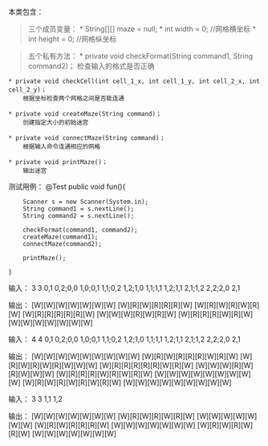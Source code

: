 本类包含：
 > 三个成员变量：
 	* String[][] maze = null;
	* int width = 0; //网格横坐标
	* int height = 0; //网格纵坐标

 > 五个私有方法：
 	* private void checkFormat(String command1, String command2)；
 		检查输入的格式是否正确

	* private void checkCell(int cell_1_x, int cell_1_y, int cell_2_x, int cell_2_y)；
		根据坐标检查两个网格之间是否能连通

	* private void createMaze(String command)；
		创建指定大小的初始迷宫

	* private void connectMaze(String command)；
		根据输入命令连通相应的网格

	* private void printMaze()；
		输出迷宫

测试用例：
	@Test
	public void fun(){

		Scanner s = new Scanner(System.in);
		String command1 = s.nextLine();
		String command2 = s.nextLine();
		
		checkFormat(command1, command2);
		createMaze(command1);
		connectMaze(command2);
		
		printMaze();	
		
	}

输入：
3 3
0,1 0,2;0,0 1,0;0,1 1,1;0,2 1,2;1,0 1,1;1,1 1,2;1,1 2,1;1,2 2,2;2,0 2,1

输出：
[W][W][W][W][W][W][W]
[W][R][W][R][R][R][W]
[W][R][W][R][W][R][W]
[W][R][R][R][R][R][W]
[W][W][W][R][W][R][W]
[W][R][R][R][W][R][W]
[W][W][W][W][W][W][W]

输入：
4 4
0,1 0,2;0,0 1,0;0,1 1,1;0,2 1,2;1,0 1,1;1,1 1,2;1,1 2,1;1,2 2,2;2,0 2,1

输出：
[W][W][W][W][W][W][W][W][W]
[W][R][W][R][R][R][W][R][W]
[W][R][W][R][W][R][W][W][W]
[W][R][R][R][R][R][W][R][W]
[W][W][W][R][W][R][W][W][W]
[W][R][R][R][W][R][W][R][W]
[W][W][W][W][W][W][W][W][W]
[W][R][W][R][W][R][W][R][W]
[W][W][W][W][W][W][W][W][W]

输入：
3 3
1,1 1,2

输出：
[W][W][W][W][W][W][W]
[W][R][W][R][W][R][W]
[W][W][W][W][W][W][W]
[W][R][W][R][R][R][W]
[W][W][W][W][W][W][W]
[W][R][W][R][W][R][W]
[W][W][W][W][W][W][W]
	